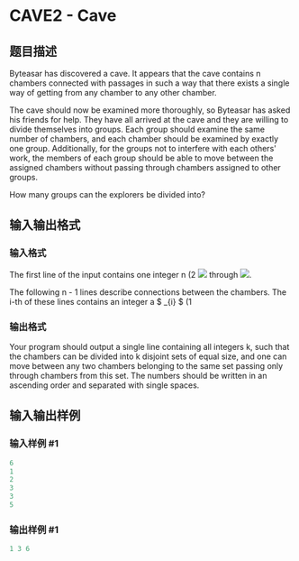 # CAVE2 - Cave

## 题目描述

Byteasar has discovered a cave. It appears that the cave contains n chambers connected with passages in such a way that there exists a single way of getting from any chamber to any other chamber.

The cave should now be examined more thoroughly, so Byteasar has asked his friends for help. They have all arrived at the cave and they are willing to divide themselves into groups. Each group should examine the same number of chambers, and each chamber should be examined by exactly one group. Additionally, for the groups not to interfere with each others' work, the members of each group should be able to move between the assigned chambers without passing through chambers assigned to other groups.

How many groups can the explorers be divided into?

## 输入输出格式

### 输入格式

The first line of the input contains one integer n (2 ![](https://cdn.luogu.com.cn/upload/vjudge_pic/SP15892/17e23bd9f4448274b895d37e159cb09751fdf2de.png) through ![](https://cdn.luogu.com.cn/upload/vjudge_pic/SP15892/169265ff2535c9e3f13c7674d3e988cc0267cb40.png).

The following n - 1 lines describe connections between the chambers. The i-th of these lines contains an integer a $ _{i} $ (1

### 输出格式

Your program should output a single line containing all integers k, such that the chambers can be divided into k disjoint sets of equal size, and one can move between any two chambers belonging to the same set passing only through chambers from this set. The numbers should be written in an ascending order and separated with single spaces.

## 输入输出样例

### 输入样例 #1

```cpp
6
1
2
3
3
5
```


### 输出样例 #1

```cpp
1 3 6
```


